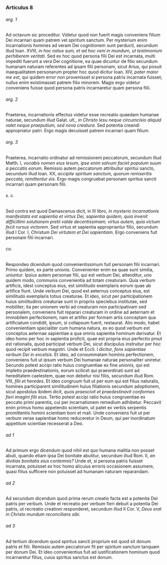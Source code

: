 ### Articulus 8

###### arg. 1
Ad octavum sic proceditur. Videtur quod non fuerit magis conveniens filium Dei incarnari quam patrem vel spiritum sanctum. Per mysterium enim incarnationis homines ad veram Dei cognitionem sunt perducti, secundum illud Ioan. XVIII, *in hoc natus sum, et ad hoc veni in mundum, ut testimonium perhiberem veritati*. Sed ex hoc quod persona filii Dei est incarnata, multi impediti fuerunt a vera Dei cognitione, ea quae dicuntur de filio secundum humanam naturam referentes ad ipsam filii personam, sicut Arius, qui posuit inaequalitatem personarum propter hoc quod dicitur Ioan. XIV, *pater maior me est*, qui quidem error non provenisset si persona patris incarnata fuisset; nullus enim existimasset patrem filio minorem. Magis ergo videtur conveniens fuisse quod persona patris incarnaretur quam persona filii.

###### arg. 2
Praeterea, incarnationis effectus videtur esse recreatio quaedam humanae naturae, secundum illud Galat. ult., *in Christo Iesu neque circumcisio aliquid valet neque praeputium, sed nova creatura*. Sed potentia creandi appropriatur patri. Ergo magis decuisset patrem incarnari quam filium.

###### arg. 3
Praeterea, incarnatio ordinatur ad remissionem peccatorum, secundum illud Matth. I, *vocabis nomen eius Iesum, ipse enim salvum faciet populum suum a peccatis eorum*. Remissio autem peccatorum attribuitur spiritui sancto, secundum illud Ioan. XX, *accipite spiritum sanctum, quorum remiseritis peccata, remittentur eis*. Ergo magis congruebat personam spiritus sancti incarnari quam personam filii.

###### s. c.
Sed contra est quod Damascenus dicit, in III libro, *in mysterio incarnationis manifestata est sapientia et virtus Dei, sapientia quidem, quia invenit difficillimi solutionem pretii valde decentissimam; virtus autem, quia victum fecit rursus victorem*. Sed virtus et sapientia appropriantur filio, secundum illud I Cor. I, *Christum Dei virtutem et Dei sapientiam*. Ergo conveniens fuit personam filii incarnari.

###### co.
Respondeo dicendum quod convenientissimum fuit personam filii incarnari. Primo quidem, ex parte unionis. Convenienter enim ea quae sunt similia, uniuntur. Ipsius autem personae filii, qui est verbum Dei, attenditur, uno quidem modo, communis convenientia ad totam creaturam. Quia verbum artificis, idest conceptus eius, est similitudo exemplaris eorum quae ab artifice fiunt. Unde verbum Dei, quod est aeternus conceptus eius, est similitudo exemplaris totius creaturae. Et ideo, sicut per participationem huius similitudinis creaturae sunt in propriis speciebus institutae, sed mobiliter; ita per unionem verbi ad creaturam non participativam sed personalem, conveniens fuit reparari creaturam in ordine ad aeternam et immobilem perfectionem, nam et artifex per formam artis conceptam qua artificiatum condidit, ipsum, si collapsum fuerit, restaurat. Alio modo, habet convenientiam specialiter cum humana natura, ex eo quod verbum est conceptus aeternae sapientiae a qua omnis sapientia hominum derivatur. Et ideo homo per hoc in sapientia proficit, quae est propria eius perfectio prout est rationalis, quod participat verbum Dei, sicut discipulus instruitur per hoc quod recipit verbum magistri. Unde et Eccli. I dicitur, *fons sapientiae verbum Dei in excelsis*. Et ideo, ad consummatam hominis perfectionem, conveniens fuit ut ipsum verbum Dei humanae naturae personaliter uniretur. Secundo potest accipi ratio huius congruentiae ex fine unionis, qui est impletio praedestinationis, eorum scilicet qui praeordinati sunt ad hereditatem caelestem, quae non debetur nisi filiis, secundum illud Rom. VIII, *filii et heredes*. Et ideo congruum fuit ut per eum qui est filius naturalis, homines participarent similitudinem huius filiationis secundum adoptionem, sicut apostolus ibidem dicit, *quos praescivit et praedestinavit conformes fieri imagini filii eius*. Tertio potest accipi ratio huius congruentiae ex peccato primi parentis, cui per incarnationem remedium adhibetur. Peccavit enim primus homo appetendo scientiam, ut patet ex verbis serpentis promittentis homini scientiam boni et mali. Unde conveniens fuit ut per verbum verae sapientiae homo reduceretur in Deum, qui per inordinatum appetitum scientiae recesserat a Deo.

###### ad 1
Ad primum ergo dicendum quod nihil est quo humana malitia non posset abuti, quando etiam ipsa Dei bonitate abutitur, secundum illud Rom. II, *an divitias bonitatis eius contemnis?* Unde et, si persona patris fuisset incarnata, potuisset ex hoc homo alicuius erroris occasionem assumere, quasi filius sufficere non potuisset ad humanam naturam reparandam.

###### ad 2
Ad secundum dicendum quod prima rerum creatio facta est a potentia Dei patris per verbum. Unde et recreatio per verbum fieri debuit a potentia Dei patris, ut recreatio creationi responderet, secundum illud II Cor. V, *Deus erat in Christo mundum reconcilians sibi*.

###### ad 3
Ad tertium dicendum quod spiritus sancti proprium est quod sit donum patris et filii. Remissio autem peccatorum fit per spiritum sanctum tanquam per donum Dei. Et ideo convenientius fuit ad iustificationem hominum quod incarnaretur filius, cuius spiritus sanctus est donum.

